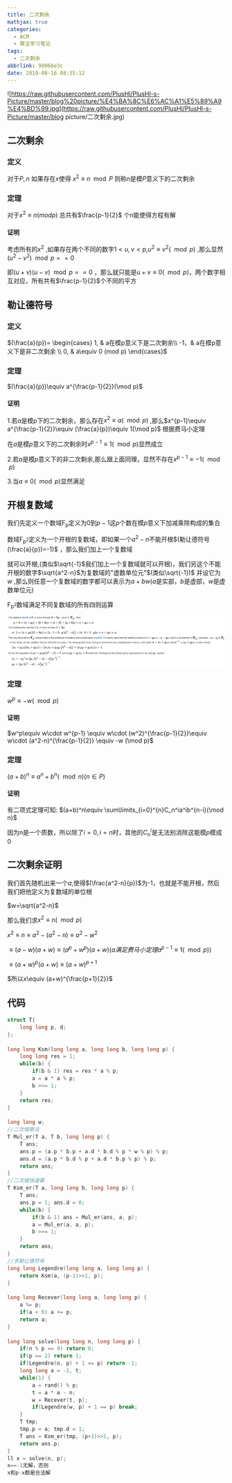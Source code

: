 ```yaml
---
title: 二次剩余
mathjax: true
categories:
  - ACM
  - 算法学习笔记
tags:
  - 二次剩余
abbrlink: 98066e3c
date: 2019-08-16 08:35:12
---
```


![https://raw.githubusercontent.com/PlusHl/PlusHl-s-Picture/master/blog%20picture/%E4%BA%8C%E6%AC%A1%E5%89%A9%E4%BD%99.jpg](https://raw.githubusercontent.com/PlusHl/PlusHl-s-Picture/master/blog picture/二次剩余.jpg)

<!-- less -->

## 二次剩余

### 定义

对于$P, n$ 如果存在$x$使得 $x^2 \equiv n \mod P$ 则称$n$是模$P$意义下的二次剩余

### 定理

对于$x^2\equiv n(mod p)$ 总共有$\frac{p-1}{2}$ 个n能使得方程有解

#### 证明

考虑所有的$x^2$ ,如果存在两个不同的数字$1< u,v < p$,$u^2\equiv v^2(\mod p)$ ,那么显然$(u^2-v^2)\mod p==0$

即$(u+v)(u-v)\mod p == 0$ ，那么就只能是$u+v\equiv 0(\mod p)$，两个数字相互对应，所有共有$\frac{p-1}{2}$个不同的平方

## 勒让德符号

### 定义

 $(\frac{a}{p})= \begin{cases} 1, & a在模p意义下是二次剩余\\ -1，& a在模p意义下是非二次剩余 \\ 0, & a\equiv 0 (mod p) \end{cases}$ 

### 定理

$(\frac{a}{p})\equiv a^{\frac{p-1}{2}}(\mod p)$

#### 证明

1.若$a$是模p下的二次剩余，那么存在$x^2\equiv a (\mod p)$ ,那么$x^{p-1}\equiv a^{\frac{p-1}{2}}\equiv (\frac{a}{p})\equiv 1(\mod p)$ 根据费马小定理

在$a$是模$p$意义下的二次剩余时$x^{p-1} \equiv 1(\mod p)$显然成立

2.若$a$是模$p$意义下的非二次剩余,那么跟上面同理，显然不存在$x^{p-1}\equiv -1(\mod p)$

3.当$a\equiv 0(\mod p)$显然满足

## 开根复数域

我们先定义一个数域$\mathsf{F_p}$定义为$0$到$p-1$这$p$个数在模$p$意义下加减乘除构成的集合

数域$\mathsf{F_{p^2}}$定义为一个开根的复数域，即如果一个$a^2-n$不能开根$(勒让德符号(\frac{a}{p})=-1)$ ，那么我们加上一个复数域

就可以开根,(类似$\sqrt{-1}$我们加上一个复数域就可以开根)，我们另这个不能开根的数字$\sqrt{a^2-n}$为复数域的"虚数单位元"$(类似\sqrt{-1})$ 并设它为$w$ ,那么则任意一个复数域的数字都可以表示为$a+bw$($a$是实部，$b$是虚部，$w$是虚数单位元)  

$\mathsf{F_{p^2}}$数域满足不同复数域的所有四则运算

 ![img1](二次剩余/img1.jpg)

### 定理

$w^p\equiv -w(\mod p)$

#### 证明

$w^p\equiv w\cdot w^{p-1} \equiv w\cdot (w^2)^{\frac{p-1}{2}}\equiv w\cdot (a^2-n)^{\frac{p-1}{2}} \equiv -w (\mod p)$

### 定理

$(a+b)^n\equiv a^n+b^n(\mod n)(n \in P)$

#### 证明

有二项式定理可知: $(a+b)^n\equiv \sum\limits_{i=0}^{n}C_n^ia^ib^{n-i}(\mod n)$

因为n是一个质数，所以除了$i=0,i=n$时，其他的$C_n^i$是无法别消除这能模$p$模成$0$

## 二次剩余证明

我们首先随机出来一个$a$,使得$(\frac{a^2-n}{p})$为-1，也就是不能开根，然后我们把他定义为复数域的单位根

$w=\sqrt{a^2-n}$

那么我们求$x^2\equiv n(\mod p)$

$x^2\equiv n\equiv a^2-(a^2-n)\equiv a^2-w^2$

$\equiv (a-w)(a+w)\equiv (a^p+w^p)(a+w)(a满足费马小定理 a^{p-1}\equiv 1(\mod p))$

$\equiv (a+w)^p(a+w)\equiv (a+w)^{p+1}$

$所以x\equiv (a+w)^{\frac{p+1}{2}}$



## 代码

```c
struct T{
    long long p, d;
};

long long Ksm(long long a, long long b, long long p) {
    long long res = 1;
    while(b) {
        if(b & 1) res = res * a % p;
        a = a * a % p;
        b >>= 1;
    }
    return res;
}

long long w;
//二次域乘法
T Mul_er(T a, T b, long long p) {
    T ans;
    ans.p = (a.p * b.p + a.d * b.d % p * w % p) % p;
    ans.d = (a.p * b.d % p + a.d * b.p % p) % p;
    return ans;
}
//二次域快速幂
T Ksm_er(T a, long long b, long long p) {
    T ans;
    ans.p = 1; ans.d = 0;
    while(b) {
        if(b & 1) ans = Mul_er(ans, a, p);
        a = Mul_er(a, a, p);
        b >>= 1;
    }
    return ans;
} 
//求勒让德符号
long long Legendre(long long a, long long p) {
    return Ksm(a, (p-1)>>1, p);
}

long long Recever(long long a, long long p) {
    a %= p;
    if(a < 0) a += p;
    return a;
}

long long solve(long long n, long long p) {
    if(n % p == 0) return 0;
    if(p == 2) return 1;
    if(Legendre(n, p) + 1 == p) return -1;
    long long a = -1, t;
    while(1) {
        a = rand() % p;
        t = a * a - n;
        w = Recever(t, p);
        if(Legendre(w, p) + 1 == p) break;
    }
    T tmp;
    tmp.p = a; tmp.d = 1;
    T ans = Ksm_er(tmp, (p+1)>>1, p);
    return ans.p;
}
ll x = solve(n, p);
x==-1无解，否则
x和p-x都是合法解
```


